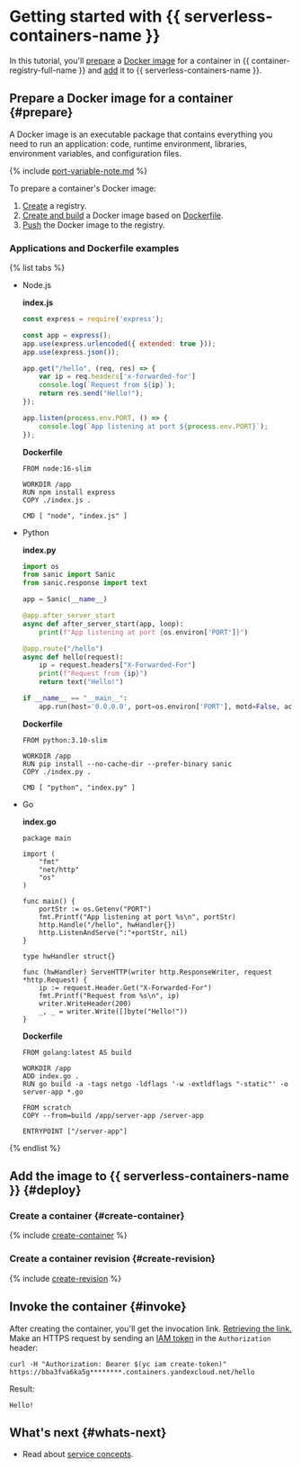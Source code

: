 # Getting started with {{ serverless-containers-name }}

In this tutorial, you'll [prepare](#prepare) a [Docker image](../container-registry/concepts/docker-image.md) for a container in {{ container-registry-full-name }} and [add](#deploy) it to {{ serverless-containers-name }}.

## Prepare a Docker image for a container {#prepare}

A Docker image is an executable package that contains everything you need to run an application: code, runtime environment, libraries, environment variables, and configuration files.

{% include [port-variable-note.md](../_includes/serverless-containers/port-variable-note.md) %}

To prepare a container's Docker image:
1. [Create](../container-registry/operations/registry/registry-create.md) a registry.
1. [Create and build](../container-registry/operations/docker-image/docker-image-create.md) a Docker image based on [Dockerfile](https://docs.docker.com/engine/reference/builder/).
1. [Push](../container-registry/operations/docker-image/docker-image-push.md) the Docker image to the registry.

### Applications and Dockerfile examples

{% list tabs %}

- Node.js

   **index.js**

   ```js
   const express = require('express');

   const app = express();
   app.use(express.urlencoded({ extended: true }));
   app.use(express.json());

   app.get("/hello", (req, res) => {
       var ip = req.headers['x-forwarded-for']
       console.log(`Request from ${ip}`);
       return res.send("Hello!");
   });

   app.listen(process.env.PORT, () => {
       console.log(`App listening at port ${process.env.PORT}`);
   });
   ```

   **Dockerfile**

   ```
   FROM node:16-slim

   WORKDIR /app
   RUN npm install express
   COPY ./index.js .

   CMD [ "node", "index.js" ]
   ```

- Python

   **index.py**

   ```python
   import os
   from sanic import Sanic
   from sanic.response import text

   app = Sanic(__name__)

   @app.after_server_start
   async def after_server_start(app, loop):
       print(f"App listening at port {os.environ['PORT']}")

   @app.route("/hello")
   async def hello(request):
       ip = request.headers["X-Forwarded-For"]
       print(f"Request from {ip}")
       return text("Hello!")

   if __name__ == "__main__":
       app.run(host='0.0.0.0', port=os.environ['PORT'], motd=False, access_log=False)
   ```

   **Dockerfile**

   ```
   FROM python:3.10-slim

   WORKDIR /app
   RUN pip install --no-cache-dir --prefer-binary sanic
   COPY ./index.py .

   CMD [ "python", "index.py" ]
   ```

- Go

   **index.go**

   ```golang
   package main

   import (
       "fmt"
       "net/http"
       "os"
   )

   func main() {
       portStr := os.Getenv("PORT")
       fmt.Printf("App listening at port %s\n", portStr)
       http.Handle("/hello", hwHandler{})
       http.ListenAndServe(":"+portStr, nil)
   }

   type hwHandler struct{}

   func (hwHandler) ServeHTTP(writer http.ResponseWriter, request *http.Request) {
       ip := request.Header.Get("X-Forwarded-For")
       fmt.Printf("Request from %s\n", ip)
       writer.WriteHeader(200)
       _, _ = writer.Write([]byte("Hello!"))
   }
   ```

   **Dockerfile**

   ```
   FROM golang:latest AS build

   WORKDIR /app
   ADD index.go .
   RUN go build -a -tags netgo -ldflags '-w -extldflags "-static"' -o server-app *.go

   FROM scratch
   COPY --from=build /app/server-app /server-app

   ENTRYPOINT ["/server-app"]
   ```

{% endlist %}

## Add the image to {{ serverless-containers-name }} {#deploy}

### Create a container {#create-container}

{% include [create-container](../_includes/serverless-containers/create-container.md) %}

### Create a container revision {#create-revision}

{% include [create-revision](../_includes/serverless-containers/create-revision.md) %}

## Invoke the container {#invoke}

After creating the container, you'll get the invocation link. [Retrieving the link.](./operations/invoke.md#link) Make an HTTPS request by sending an [IAM token](../iam/concepts/authorization/iam-token.md) in the `Authorization` header:

```
curl -H "Authorization: Bearer $(yc iam create-token)" https://bba3fva6ka5g********.containers.yandexcloud.net/hello
```

Result:

```
Hello!
```

## What's next {#whats-next}

* Read about [service concepts](./concepts/invoke.md).